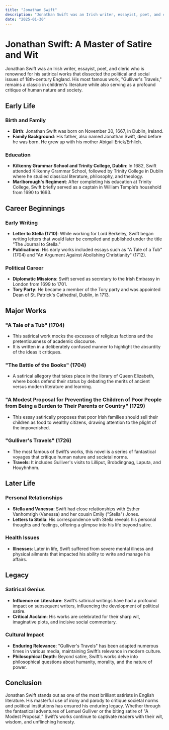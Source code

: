```yaml
---
title: "Jonathan Swift"
description: "Jonathan Swift was an Irish writer, essayist, poet, and cleric renowned for his sharp satirical works, including "Gulliver's Travels" and "A Modest Proposal," which critique political and social issues of 18th-century England."
date: "2025-01-30"
--- 
```


# Jonathan Swift: A Master of Satire and Wit

Jonathan Swift was an Irish writer, essayist, poet, and cleric who is renowned for his satirical works that dissected the political and social issues of 18th-century England. His most famous work, "Gulliver's Travels," remains a classic in children's literature while also serving as a profound critique of human nature and society.

## Early Life

### Birth and Family
- **Birth**: Jonathan Swift was born on November 30, 1667, in Dublin, Ireland.
- **Family Background**: His father, also named Jonathan Swift, died before he was born. He grew up with his mother Abigail Erick/Erhlich.

### Education
- **Kilkenny Grammar School and Trinity College, Dublin**: In 1682, Swift attended Kilkenny Grammar School, followed by Trinity College in Dublin where he studied classical literature, philosophy, and theology.
- **Marlborough's Regiment**: After completing his education at Trinity College, Swift briefly served as a captain in William Temple’s household from 1690 to 1693.

## Career Beginnings

### Early Writing
- **Letter to Stella (1710)**: While working for Lord Berkeley, Swift began writing letters that would later be compiled and published under the title "The Journal to Stella."
- **Publications**: His early works included essays such as "A Tale of a Tub" (1704) and "An Argument Against Abolishing Christianity" (1712).

### Political Career
- **Diplomatic Missions**: Swift served as secretary to the Irish Embassy in London from 1699 to 1701.
- **Tory Party**: He became a member of the Tory party and was appointed Dean of St. Patrick's Cathedral, Dublin, in 1713.

## Major Works

### "A Tale of a Tub" (1704)
- This satirical work mocks the excesses of religious factions and the pretentiousness of academic discourse.
- It is written in a deliberately confused manner to highlight the absurdity of the ideas it critiques.

### "The Battle of the Books" (1704)
- A satirical allegory that takes place in the library of Queen Elizabeth, where books defend their status by debating the merits of ancient versus modern literature and learning.
  
### "A Modest Proposal for Preventing the Children of Poor People from Being a Burden to Their Parents or Country" (1729)
- This essay satirically proposes that poor Irish families should sell their children as food to wealthy citizens, drawing attention to the plight of the impoverished.

### "Gulliver's Travels" (1726)
- The most famous of Swift’s works, this novel is a series of fantastical voyages that critique human nature and societal norms.
- **Travels**: It includes Gulliver's visits to Lilliput, Brobdingnag, Laputa, and Houyhnhnm.

## Later Life

### Personal Relationships
- **Stella and Vanessa**: Swift had close relationships with Esther Vanhomrigh (Vanessa) and her cousin Emily ("Stella") Jones.
- **Letters to Stella**: His correspondence with Stella reveals his personal thoughts and feelings, offering a glimpse into his life beyond satire.

### Health Issues
- **Illnesses**: Later in life, Swift suffered from severe mental illness and physical ailments that impacted his ability to write and manage his affairs.

## Legacy

### Satirical Genius
- **Influence on Literature**: Swift’s satirical writings have had a profound impact on subsequent writers, influencing the development of political satire.
- **Critical Acclaim**: His works are celebrated for their sharp wit, imaginative plots, and incisive social commentary.

### Cultural Impact
- **Enduring Relevance**: "Gulliver's Travels" has been adapted numerous times in various media, maintaining Swift’s relevance in modern culture.
- **Philosophical Depth**: Beyond satire, Swift’s works delve into philosophical questions about humanity, morality, and the nature of power.

## Conclusion

Jonathan Swift stands out as one of the most brilliant satirists in English literature. His masterful use of irony and parody to critique societal norms and political institutions has ensured his enduring legacy. Whether through the fantastical adventures of Lemuel Gulliver or the biting satire of "A Modest Proposal," Swift’s works continue to captivate readers with their wit, wisdom, and unflinching honesty.

